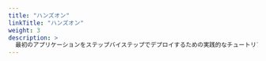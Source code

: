 ```yaml
---
title: "ハンズオン"
linkTitle: "ハンズオン"
weight: 3
description: >
  最初のアプリケーションをステップバイステップでデプロイするための実践的なチュートリアル
---
```


